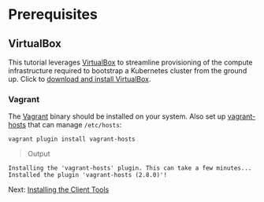 # Prerequisites

## VirtualBox

This tutorial leverages [VirtualBox](https://www.virtualbox.org/) to streamline provisioning of the compute infrastructure required to bootstrap a Kubernetes cluster from the ground up. Click to [download and install VirtualBox](https://www.virtualbox.org/wiki/Downloads).

### Vagrant

The [Vagrant](https://www.vagrantup.com/) binary should be installed on your system. Also set up [vagrant-hosts](https://github.com/oscar-stack/vagrant-hosts) that can manage `/etc/hosts`:

```
vagrant plugin install vagrant-hosts
```

> Output

```
Installing the 'vagrant-hosts' plugin. This can take a few minutes...
Installed the plugin 'vagrant-hosts (2.8.0)'!
```

Next: [Installing the Client Tools](02-client-tools.md)
